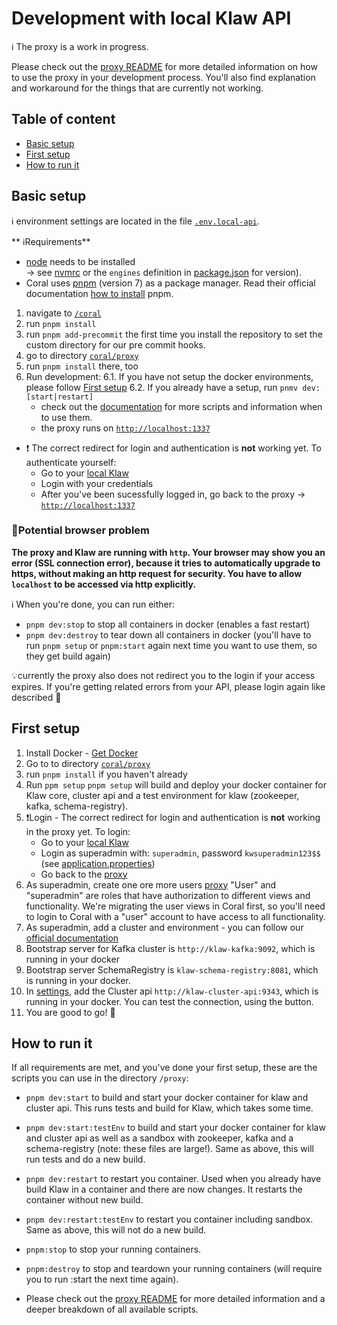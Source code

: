 # Development with local Klaw API

ℹ️ The proxy is a work in progress.

Please check out the [proxy README](../proxy/README.md) for more detailed information on how to use the proxy in your development process. You'll also find explanation and workaround for the things that are currently not working.

## Table of content

* [Basic setup](#basic-setup)
* [First setup](#first-setup)
* [How to run it](#how-to-run-it)

 
## Basic setup

ℹ️ environment settings are located in the file [`.env.local-api`](../../coral/.env.local-api).

** ℹRequirements**

- [node](https://nodejs.org/en/) needs to be installed <br/>
  -> see [nvmrc](../.nvmrc) or the `engines` definition in [package.json](../package.json) for version).
- Coral uses [pnpm](https://pnpm.io/) (version 7) as a package manager. Read their official documentation [how to install](https://pnpm.io/installation) pnpm.

1. navigate to [`/coral`](../../coral)
2. run `pnpm install`
3. run `pnpm add-precommit` the first time you install the repository to set the custom directory for our pre commit hooks.
4. go to directory [`coral/proxy`](../../coral/proxy)
5. run `pnpm install` there, too
6. Run development:
   6.1. If you have not setup the docker environments, please follow [First setup]()
   6.2. If you already have a setup, run `pnmv dev:[start|restart]`
    - check out the [documentation](../../coral/proxy/README.md) for more scripts and information when to use them.
    - the proxy runs on [`http://localhost:1337`](http://localhost:1337)
  - ❗️ The correct redirect for login and authentication is **not** working yet. To authenticate yourself:
    - Go to your [local Klaw](http://localhost:9097/login)
    - Login with your credentials
    - After you've been sucessfully logged in, go back to the proxy -> [`http://localhost:1337`](http://localhost:1337)


### 🙋Potential browser problem
**The proxy and Klaw are running with `http`. Your browser may show you an error (SSL connection error), because it tries to automatically upgrade to https, without making an http request for security. You have to allow `localhost` to be accessed via http explicitly.** 

ℹ️ When you're done, you can run either: 
- `pnpm dev:stop` to stop all containers in docker (enables a fast restart) 
- `pnpm dev:destroy` to tear down all containers in docker (you'll have to run `pnpm setup` or `pnpm:start` again next time you want to use them, so they get build again)

💡currently the proxy also does not redirect you to the login if your access expires. If you're getting related errors from your API, please login again like described 🙏


## First setup

1. Install Docker - [Get Docker](https://docs.docker.com/get-docker/)
2. Go to to directory [`coral/proxy`](../../coral/proxy)
3. run `pnpm install` if you haven't already
4. Run `ppm setup`
   `pnpm setup` will build and deploy your docker container for Klaw core, cluster api and a test environment for klaw (zookeeper, kafka, schema-registry).
5. ❗️Login - The correct redirect for login and authentication is **not** working in the proxy yet. To login:
    - Go to your [local Klaw](http://localhost:9097/login)
    - Login as superadmin with: `superadmin`, password `kwsuperadmin123$$` (see [application.properties](../../core/src/main/resources/application.properties))
    - Go back to the [proxy](http://localhost:1337) 
6. As superadmin, create one ore more users [proxy](http://localhost:1337/users)
    "User" and "superadmin" are roles that have authorization to different views and functionality. We're migrating the user views in Coral first, so you'll need to login to Coral with a "user" account to have access to all functionality.  
7. As superadmin, add a cluster and environment - you can follow our [official documentation](https://www.klaw-project.io/docs/getstarted)
8. Bootstrap server for Kafka cluster is `http://klaw-kafka:9092`, which is running in your docker
9. Bootstrap server SchemaRegistry is `klaw-schema-registry:8081`, which is running in your docker.
10. In [settings](`http://localhost:1337/serverConfig`), add the Cluster api `http://klaw-cluster-api:9343`, which is running in your docker. You can test the connection, using the button.
11. You are good to go! 🎉

## How to run it

If all requirements are met, and you've done your first setup, these are the scripts you can use in the directory `/proxy`:

- `pnpm dev:start` to build and start your docker container for klaw and cluster api. This runs tests and build for Klaw, which takes some time.
- `pnpm dev:start:testEnv` to build and start your docker container for klaw and cluster api as well as a sandbox with zookeeper, kafka and a schema-registry (note: these files are large!). Same as above, this will run tests and do a new build.
- `pnpm dev:restart` to restart you container. Used when you already have build Klaw in a container and there are now changes. It restarts the container without new build.
- `pnpm dev:restart:testEnv` to restart you container including sandbox. Same as above, this will not do a new build.
- `pnpm:stop` to stop your running containers.
- `pnpm:destroy` to stop and teardown your running containers (will require you to run :start the next time again).

- Please check out the [proxy README](../proxy/README.md) for more detailed information and a deeper breakdown of all available scripts.